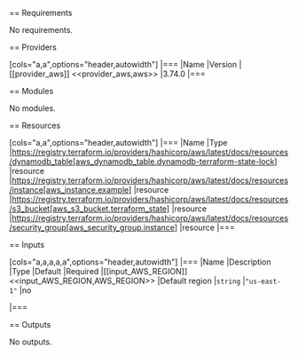 <!-- BEGIN_TF_DOCS -->
== Requirements

No requirements.

== Providers

[cols="a,a",options="header,autowidth"]
|===
|Name |Version
|[[provider_aws]] <<provider_aws,aws>> |3.74.0
|===

== Modules

No modules.

== Resources

[cols="a,a",options="header,autowidth"]
|===
|Name |Type
|https://registry.terraform.io/providers/hashicorp/aws/latest/docs/resources/dynamodb_table[aws_dynamodb_table.dynamodb-terraform-state-lock] |resource
|https://registry.terraform.io/providers/hashicorp/aws/latest/docs/resources/instance[aws_instance.example] |resource
|https://registry.terraform.io/providers/hashicorp/aws/latest/docs/resources/s3_bucket[aws_s3_bucket.terraform_state] |resource
|https://registry.terraform.io/providers/hashicorp/aws/latest/docs/resources/security_group[aws_security_group.instance] |resource
|===

== Inputs

[cols="a,a,a,a,a",options="header,autowidth"]
|===
|Name |Description |Type |Default |Required
|[[input_AWS_REGION]] <<input_AWS_REGION,AWS_REGION>>
|Default region
|`string`
|`"us-east-1"`
|no

|===

== Outputs

No outputs.
<!-- END_TF_DOCS -->